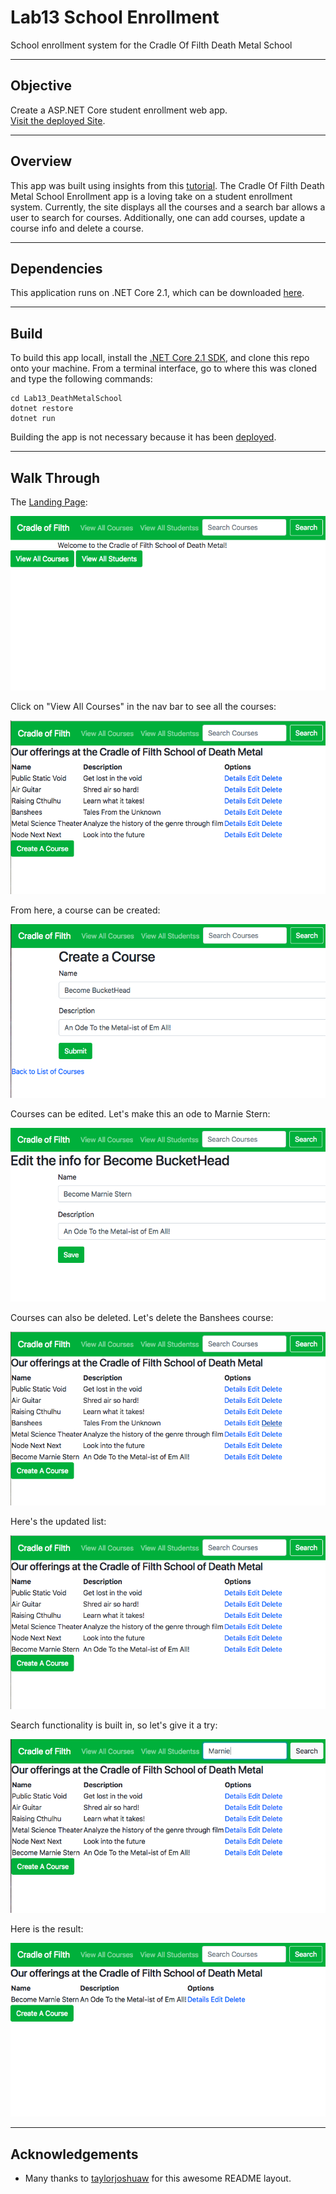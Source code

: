 # Lab13 School Enrollment
School enrollment system for the Cradle Of Filth Death Metal School

---
## Objective
Create a ASP.NET Core student enrollment web app.  
[Visit the deployed Site](http://deathmetalschool.azurewebsites.net).

---
## Overview
This app was built using insights from this [tutorial](https://docs.microsoft.com/en-us/aspnet/core/tutorials/first-mvc-app/start-mvc?view=aspnetcore-2.1&tabs=aspnetcore2x).
The Cradle Of Filth Death Metal School Enrollment app is a loving 
take on a student enrollment system.  Currently, the site displays 
all the courses and a search bar allows a user to search for courses. 
Additionally, one can add courses, update a course info and delete 
a course.

---
## Dependencies
This application runs on .NET Core 2.1, which can be downloaded [here](https://www.microsoft.com/net/download/macos).

---
## Build
To build this app locall, install the [.NET Core 2.1 SDK](https://www.microsoft.com/net/download/macos), and clone this repo onto your machine. 
From a terminal interface, go to where this was cloned and type the following commands:

```
cd Lab13_DeathMetalSchool
dotnet restore
dotnet run
```
Building the app is not necessary because it has been [deployed](http://deathmetalschool.azurewebsites.net).


---
## Walk Through
The [Landing Page](http://useartisanalapi.azurewebsites.net/):

![Landing Page](/Assets/landingPage.png)

Click on "View All Courses" in the nav bar to see all the courses:

![All Courses](/Assets/viewAllCourses.png)

From here, a course can be created:

![Create course](/Assets/createCourse.png)

Courses can be edited.  Let's make this an ode to Marnie Stern:

![Create course](/Assets/editCourse.png)

Courses can also be deleted.  Let's delete the Banshees course:

![Create course](/Assets/deleteCourseBefore.png)

Here's the updated list:

![Delete course](/Assets/deleteCourseAfter.png)

Search functionality is built in, so let's give it a try:

![Search course](/Assets/searchCourse.png)

Here is the result:

![Search course result](/Assets/searchCourseResult.png)

---
## Acknowledgements
- Many thanks to [taylorjoshuaw](https://github.com/taylorjoshuaw) 
for this awesome README layout.